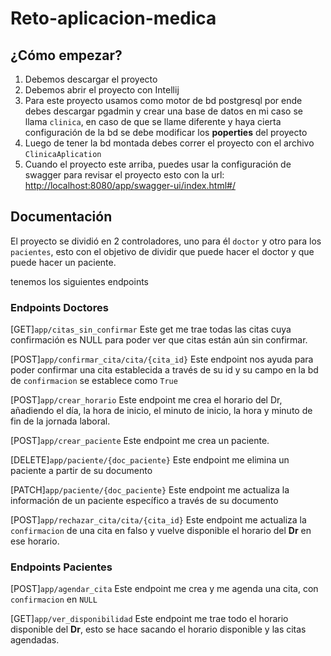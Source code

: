 # Reto-aplicacion-medica
## ¿Cómo empezar?

1. Debemos descargar el proyecto
2. Debemos abrir el proyecto con Intellij
3. Para este proyecto usamos como motor de bd postgresql por ende debes descargar pgadmin y crear una base de datos en mi caso se llama `clinica`, en caso de que se llame diferente y haya cierta configuración de la bd se debe modificar los **poperties** del proyecto
4. Luego de tener la bd montada debes correr el proyecto con el archivo `ClinicaAplication`
5. Cuando el proyecto este arriba, puedes usar la configuración de swagger para revisar el proyecto esto con la url: [http://localhost:8080/app/swagger-ui/index.html#/](http://localhost:8080/app/swagger-ui/index.html#/)


## Documentación

El proyecto se dividió en 2 controladores, uno para él `doctor` y otro para los `pacientes`,
esto con el objetivo de dividir que puede hacer el doctor y que puede hacer un paciente.

tenemos los siguientes endpoints

### Endpoints Doctores

[GET]`app/citas_sin_confirmar`
Este get me trae todas las citas cuya confirmación es NULL para poder ver que citas están
aún sin confirmar.

[POST]`app/confirmar_cita/cita/{cita_id}`
Este endpoint nos ayuda para poder confirmar una cita establecida a través de su id y su campo en la bd de `confirmacion` se establece como `True`

[POST]`app/crear_horario`
Este endpoint me crea el horario del Dr, añadiendo el día, la hora de inicio, el minuto de inicio, la hora y minuto de fin de la jornada laboral.

[POST]`app/crear_paciente`
Este endpoint me crea un paciente.

[DELETE]`app/paciente/{doc_paciente}`
Este endpoint me elimina un paciente a partir de su documento

[PATCH]`app/paciente/{doc_paciente}`
Este endpoint me actualiza la información de un paciente específico a través de su documento

[POST]`app/rechazar_cita/cita/{cita_id}`
Este endpoint me actualiza la `confirmacion` de una cita en falso y vuelve disponible el horario del **Dr** en ese horario.

### Endpoints Pacientes
[POST]`app/agendar_cita`
Este endpoint me crea y me agenda una cita, con `confirmacion` en `NULL`

[GET]`app/ver_disponibilidad`
Este endpoint me trae todo el horario disponible del **Dr**, esto se hace sacando el horario disponible y las citas agendadas.
